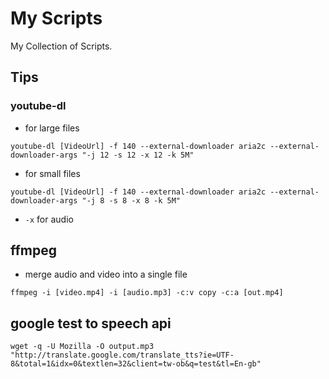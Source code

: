 # My Scripts

My Collection of Scripts.

## Tips

### youtube-dl

- for large files

```
youtube-dl [VideoUrl] -f 140 --external-downloader aria2c --external-downloader-args "-j 12 -s 12 -x 12 -k 5M"
```

- for small files

```
youtube-dl [VideoUrl] -f 140 --external-downloader aria2c --external-downloader-args "-j 8 -s 8 -x 8 -k 5M"
```

- `-x` for audio

## ffmpeg

- merge audio and video into a single file

```
ffmpeg -i [video.mp4] -i [audio.mp3] -c:v copy -c:a [out.mp4]
```

## google test to speech api

```
wget -q -U Mozilla -O output.mp3 "http://translate.google.com/translate_tts?ie=UTF-8&total=1&idx=0&textlen=32&client=tw-ob&q=test&tl=En-gb"
```
